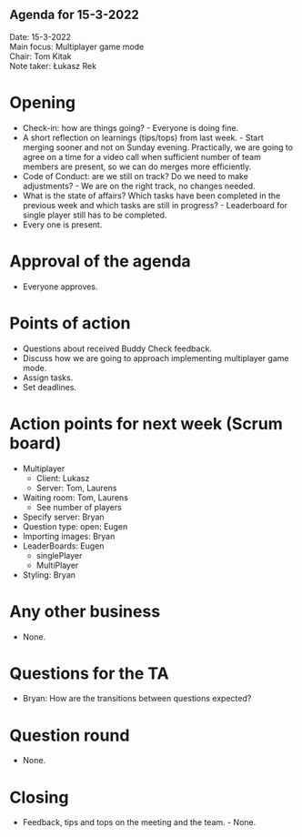 ## Agenda for 15-3-2022

Date:           15-3-2022\
Main focus:     Multiplayer game mode\
Chair:          Tom Kitak\
Note taker:     Łukasz Rek

# Opening
* Check-in: how are things going? - Everyone is doing fine.
* A short reflection on learnings (tips/tops) from last week. - Start merging sooner and not on Sunday evening. Practically, we are going to agree on a time for a video call when sufficient number of team members are present, so we can do merges more efficiently.
* Code of Conduct: are we still on track? Do we need to make adjustments? - We are on the right track, no changes needed.
* What is the state of affairs? Which tasks have been completed in the previous week and which tasks are still in progress? - Leaderboard for single player still has to be completed.
* Every one is present.

# Approval of the agenda
* Everyone approves.

# Points of action
* Questions about received Buddy Check feedback.
* Discuss how we are going to approach implementing multiplayer game mode.
* Assign tasks.
* Set deadlines.

# Action points for next week (Scrum board)
* Multiplayer
  * Client: Lukasz
  * Server: Tom, Laurens
* Waiting room: Tom, Laurens
  *	See number of players
* Specify server: Bryan
* Question type: open: Eugen
* Importing images: Bryan
* LeaderBoards: Eugen
  * singlePlayer
  * MultiPlayer
* Styling: Bryan

# Any other business
* None.

# Questions for the TA
* Bryan: How are the transitions between questions expected?

# Question round
* None.

# Closing
* Feedback, tips and tops on the meeting and the team. - None.
